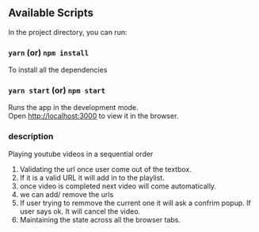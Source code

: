 ## Available Scripts

In the project directory, you can run:
### `yarn` (or) `npm install`

To install all the dependencies

### `yarn start` (or) `npm start`

Runs the app in the development mode.<br />
Open [http://localhost:3000](http://localhost:3000) to view it in the browser.

### description
Playing youtube videos in a sequential order

1. Validating the url once user come out of the textbox.
2. If it is a valid URL it will add in to the playlist.
3. once video is completed next video will come automatically.
4. we can add/ remove the urls
5. If user trying to remmove the current one it will ask a confrim popup.   If user says ok. It will cancel the video.
6. Maintaining the state across all the browser tabs.

